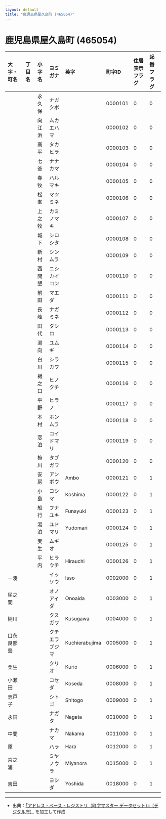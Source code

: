 ```yaml
---
layout: default
title: "鹿児島県屋久島町 (465054)"
---
```


# 鹿児島県屋久島町 (465054)

| 大字・町名 | 丁目名 | 小字名 | ヨミガナ | 英字 | 町字ID | 住居表示フラグ | 起番フラグ |
|:---|:---|:---|:---|:---|:---|:---|:---|
|  |  | 永久保 | ナガクボ |  | 0000101 | 0 | 0 |
|  |  | 向江浜 | ムカエハマ |  | 0000102 | 0 | 0 |
|  |  | 高平 | タカヒラ |  | 0000103 | 0 | 0 |
|  |  | 七釜 | ナナカマ |  | 0000104 | 0 | 0 |
|  |  | 春牧 | ハルマキ |  | 0000105 | 0 | 0 |
|  |  | 松峯 | マツミネ |  | 0000106 | 0 | 0 |
|  |  | 上之牧 | カミノマキ |  | 0000107 | 0 | 0 |
|  |  | 城下 | シロシタ |  | 0000108 | 0 | 0 |
|  |  | 新村 | シンムラ |  | 0000109 | 0 | 0 |
|  |  | 西開墾 | ニシカイコン |  | 0000110 | 0 | 0 |
|  |  | 前田 | マエダ |  | 0000111 | 0 | 0 |
|  |  | 長峰 | ナガミネ |  | 0000112 | 0 | 0 |
|  |  | 田代 | タシロ |  | 0000113 | 0 | 0 |
|  |  | 湯向 | ユムギ |  | 0000114 | 0 | 0 |
|  |  | 白川 | シラカワ |  | 0000115 | 0 | 0 |
|  |  | 樋之口 | ヒノクチ |  | 0000116 | 0 | 0 |
|  |  | 平野 | ヒラノ |  | 0000117 | 0 | 0 |
|  |  | 本村 | ホンムラ |  | 0000118 | 0 | 0 |
|  |  | 恋泊 | コイドマリ |  | 0000119 | 0 | 0 |
|  |  | 椨川 | タブガワ |  | 0000120 | 0 | 0 |
|  |  | 安房 | アンボウ | Ambo | 0000121 | 0 | 1 |
|  |  | 小島 | コシマ | Koshima | 0000122 | 0 | 1 |
|  |  | 船行 | フナユキ | Funayuki | 0000123 | 0 | 1 |
|  |  | 湯泊 | ユドマリ | Yudomari | 0000124 | 0 | 1 |
|  |  | 麦生 | ムギオ |  | 0000125 | 0 | 1 |
|  |  | 平内 | ヒラウチ | Hirauchi | 0000126 | 0 | 1 |
| 一湊 |  |  | イッソウ | Isso | 0002000 | 0 | 1 |
| 尾之間 |  |  | オノアイダ | Onoaida | 0003000 | 0 | 1 |
| 楠川 |  |  | クスガワ | Kusugawa | 0004000 | 0 | 1 |
| 口永良部島 |  |  | クチエラブジマ | Kuchierabujima | 0005000 | 0 | 1 |
| 栗生 |  |  | クリオ | Kurio | 0006000 | 0 | 1 |
| 小瀬田 |  |  | コセダ | Koseda | 0008000 | 0 | 1 |
| 志戸子 |  |  | シトゴ | Shitogo | 0009000 | 0 | 1 |
| 永田 |  |  | ナガタ | Nagata | 0010000 | 0 | 1 |
| 中間 |  |  | ナカマ | Nakama | 0011000 | 0 | 1 |
| 原 |  |  | ハラ | Hara | 0012000 | 0 | 1 |
| 宮之浦 |  |  | ミヤノウラ | Miyanora | 0015000 | 0 | 1 |
| 吉田 |  |  | ヨシダ | Yoshida | 0018000 | 0 | 1 |

---

- 出典：[「アドレス・ベース・レジストリ（町字マスター データセット）』（デジタル庁）](https://www.digital.go.jp/policies/base_registry_address/) を加工して作成